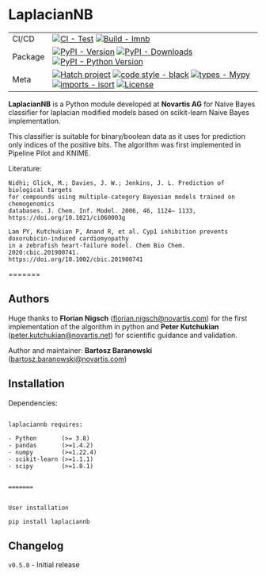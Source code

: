 # LaplacianNB

<div>

| | |
| --- | --- |
| CI/CD | [![CI - Test](https://github.com/bbaranow/lmnb/actions/workflows/tests.yml/badge.svg)](https://github.com/bbaranow/lmnb/actions/workflows/tests.yml) [![Build - lmnb](https://github.com/bbaranow/lmnb/actions/workflows/build-lmnb.yml/badge.svg)](https://github.com/bbaranow/lmnb/actions/workflows/build-lmnb.yml) |
| Package | [![PyPI - Version](https://img.shields.io/pypi/v/laplaciannb.svg?logo=pypi&label=PyPI&logoColor=gold)](https://pypi.org/project/laplaciannbs/) [![PyPI - Downloads](https://img.shields.io/pypi/dm/laplaciannb.svg?color=blue&label=Downloads&logo=pypi&logoColor=gold)](https://pypi.org/project/laplaciannb/) [![PyPI - Python Version](https://img.shields.io/pypi/pyversions/laplaciannb.svg?logo=python&label=Python&logoColor=gold)](https://pypi.org/project/laplaciannb/) |
| Meta | [![Hatch project](https://img.shields.io/badge/%F0%9F%A5%9A-Hatch-4051b5.svg)](https://github.com/pypa/hatch) [![code style - black](https://img.shields.io/badge/code%20style-black-000000.svg)](https://github.com/psf/black) [![types - Mypy](https://img.shields.io/badge/types-Mypy-blue.svg)](https://github.com/python/mypy) [![imports - isort](https://img.shields.io/badge/imports-isort-ef8336.svg)](https://github.com/pycqa/isort) [![License](https://img.shields.io/badge/License-BSD%203--Clause-blue.svg)](https://opensource.org/licenses/BSD-3-Clause)

</div>


**LaplacianNB** is a Python module developed at **Novartis AG** for Naive Bayes classifier for laplacian modified models based on scikit-learn Naive Bayes implementation.

This classifier is suitable for binary/boolean data as it uses for prediction only indices of the positive bits. The algorithm was first implemented in Pipeline Pilot and KNIME.

Literature:

```
Nidhi; Glick, M.; Davies, J. W.; Jenkins, J. L. Prediction of biological targets
for compounds using multiple-category Bayesian models trained on chemogenomics
databases. J. Chem. Inf. Model. 2006, 46, 1124– 1133,
https://doi.org/10.1021/ci060003g

Lam PY, Kutchukian P, Anand R, et al. Cyp1 inhibition prevents doxorubicin-induced cardiomyopathy
in a zebrafish heart-failure model. Chem Bio Chem. 2020:cbic.201900741.
https://doi.org/10.1002/cbic.201900741
```

=======


Authors
--------

Huge thanks to **Florian Nigsch** (florian.nigsch@novartis.com) for the first implementation of the algorithm in python and **Peter Kutchukian** (peter.kutchukian@novartis.net) for scientific guidance and validation.


Author and maintainer: **Bartosz Baranowski** (bartosz.baranowski@novartis.com)


Installation
------------

Dependencies:
~~~~~~~~~~~~~

laplaciannb requires:

- Python       (>= 3.8)
- pandas       (>=1.4.2)
- numpy        (>=1.22.4)
- scikit-learn (>=1.1.1)
- scipy        (>=1.8.1)


=======


User installation
~~~~~~~~~~~~~~~~~

```pip install laplaciannb```


Changelog
---------
`v0.5.0` - Initial release